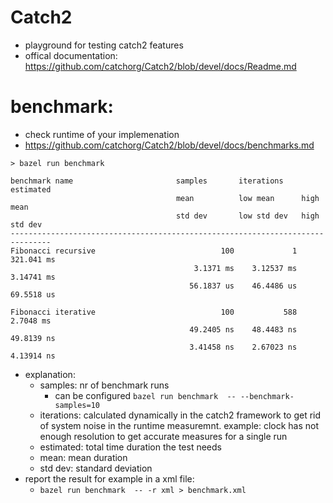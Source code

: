 # Catch2

- playground for testing catch2 features
- offical documentation: https://github.com/catchorg/Catch2/blob/devel/docs/Readme.md


# benchmark:
- check runtime of your implemenation
- https://github.com/catchorg/Catch2/blob/devel/docs/benchmarks.md

```
> bazel run benchmark

benchmark name                       samples       iterations    estimated
                                     mean          low mean      high mean
                                     std dev       low std dev   high std dev
-------------------------------------------------------------------------------
Fibonacci recursive                            100             1    321.041 ms 
                                         3.1371 ms    3.12537 ms    3.14741 ms 
                                        56.1837 us    46.4486 us    69.5518 us 
                                                                               
Fibonacci iterative                            100           588     2.7048 ms 
                                        49.2405 ns    48.4483 ns    49.8139 ns 
                                        3.41458 ns    2.67023 ns    4.13914 ns
```

- explanation: 
  - samples: nr of benchmark runs
    - can be configured ```bazel run benchmark  -- --benchmark-samples=10```
  - iterations: calculated dynamically in the catch2 framework to get rid of system noise in the runtime measuremnt. example: clock has not enough resolution to get accurate measures for a single run 
  - estimated: total time duration the test needs
  - mean: mean duration
  - std dev: standard deviation 
- report the result for example in a xml file:
  - ```bazel run benchmark  -- -r xml > benchmark.xml```